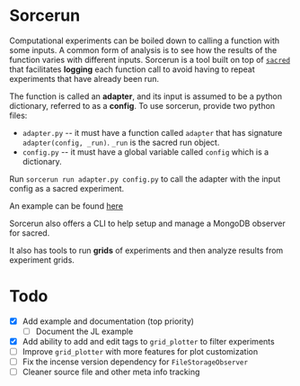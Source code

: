 # Sorcerun

Computational experiments can be boiled down to calling a function with some inputs. A common form of analysis is to see how the results of the function varies with different inputs. Sorcerun is a tool built on top of [`sacred`](https://github.com/IDSIA/sacred) that facilitates **logging** each function call to avoid having to repeat experiments that have already been run.

The function is called an **adapter**, and its input is assumed to be a python dictionary, referred to as a **config**. To use sorcerun, provide two python files:

-   `adapter.py` -- it must have a function called `adapter` that has signature
    `adapter(config, _run)`. `_run` is the sacred run object.
-   `config.py` -- it must have a global variable called `config` which is a dictionary.

Run `sorcerun run adapter.py config.py` to call the adapter with the input config as a sacred experiment.

An example can be found [here](https://github.com/rajatvd/sorcerun/tree/main/sorcerun/main)

Sorcerun also offers a CLI to help setup and manage a MongoDB observer for sacred.

It also has tools to run **grids** of experiments and then analyze results from experiment grids.

# Todo

-   [x] Add example and documentation (top priority)
    -   [ ] Document the JL example
-   [x] Add ability to add and edit tags to `grid_plotter` to filter experiments
-   [ ] Improve `grid_plotter` with more features for plot customization
-   [ ] Fix the incense version dependency for `FileStorageObserver`
-   [ ] Cleaner source file and other meta info tracking
